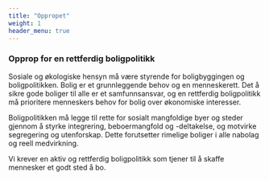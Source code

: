 ```yaml
---
title: "Oppropet"
weight: 1
header_menu: true
---
```

### Opprop for en rettferdig boligpolitikk 

Sosiale og økologiske hensyn må være styrende for boligbyggingen og boligpolitikken. Bolig er et grunnleggende behov og en menneskerett. Det å sikre gode boliger til alle er et samfunnsansvar, og en rettferdig boligpolitikk må prioritere menneskers behov for bolig over økonomiske interesser.

Boligpolitikken må legge til rette for sosialt mangfoldige byer og steder gjennom å styrke integrering, beboermangfold og -deltakelse, og motvirke segregering og utenforskap. Dette forutsetter rimelige boliger i alle nabolag og reell medvirkning. 

Vi krever en aktiv og rettferdig boligpolitikk som tjener til å skaffe mennesker et godt sted å bo. 